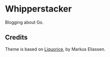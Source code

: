 # Whipperstacker

Blogging about Go.

## Credits

Theme is based on [Liquorice][1], by Markus Eliassen.

[1]: https://github.com/eliasson/liquorice
